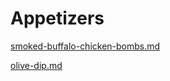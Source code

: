 # Appetizers

[smoked-buffalo-chicken-bombs.md](smoked-buffalo-chicken-bombs.md "mention")

[olive-dip.md](olive-dip.md "mention")
